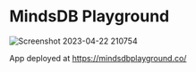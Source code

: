 # MindsDB Playground

![Screenshot 2023-04-22 210754](https://user-images.githubusercontent.com/47860497/235336539-e4eb9405-b05e-449e-95be-6f17f7573cf7.png)

App deployed at https://mindsdbplayground.co/
